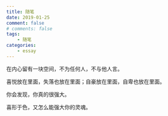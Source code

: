 ```yaml
---
title: 随笔
date: 2019-01-25
comment: false
# comments: false
tags:
    - 随笔
categories:
    - essay
---
```


在内心留有一块空间，不为任何人，不与他人言。

喜悦放在里面，失落也放在里面；自豪放在里面，自卑也放在里面。

你会发现，你真的很强大。

喜形于色，又怎么能强大你的灵魂。
